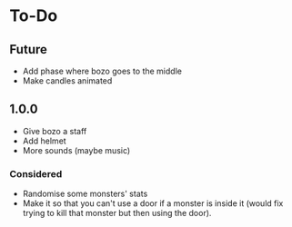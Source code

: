 # To-Do

## Future

* Add phase where bozo goes to the middle
* Make candles animated

## 1.0.0

* Give bozo a staff
* Add helmet
* More sounds (maybe music)

### Considered

* Randomise some monsters' stats
* Make it so that you can't use a door if a monster is inside it (would fix trying to kill that monster but then using the door).
